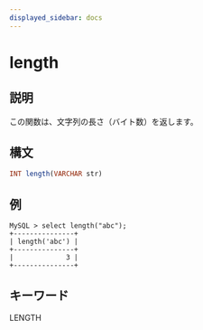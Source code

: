 ```yaml
---
displayed_sidebar: docs
---
```


# length

## 説明

この関数は、文字列の長さ（バイト数）を返します。

## 構文

```Haskell
INT length(VARCHAR str)
```

## 例

```Plain Text
MySQL > select length("abc");
+---------------+
| length('abc') |
+---------------+
|             3 |
+---------------+
```

## キーワード

LENGTH